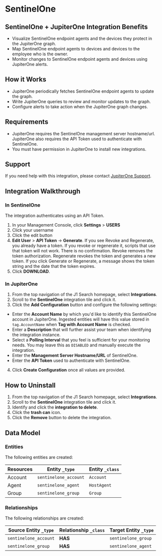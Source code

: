 # SentinelOne

## SentinelOne + JupiterOne Integration Benefits

*   Visualize SentinelOne endpoint agents and the devices they protect in the
    JupiterOne graph.
*   Map SentinelOne endpoint agents to devices and devices to the employee who is
    the owner.
*   Monitor changes to SentinelOne endpoint agents and devices using JupiterOne
    alerts.

## How it Works

*   JupiterOne periodically fetches SentinelOne endpoint agents to update the
    graph.
*   Write JupiterOne queries to review and monitor updates to the graph.
*   Configure alerts to take action when the JupiterOne graph changes.

## Requirements

*   JupiterOne requires the SentinelOne management server hostname/url. JupiterOne
    also requires the API Token used to authenticate with SentinelOne.
*   You must have permission in JupiterOne to install new integrations.

## Support

If you need help with this integration, please contact
[JupiterOne Support](https://support.jupiterone.io).

## Integration Walkthrough

### In SentinelOne

The integration authenticates using an API Token.

1.  In your Management Console, click **Settings** > **USERS**
2.  Click your username
3.  Click the edit button
4.  **Edit User** > **API Token** -> **Generate**. If you see Revoke and
    Regenerate, you already have a token. If you revoke or regenerate it,
    scripts that use that token will not work. There is no confirmation. Revoke
    removes the token authorization. Regenerate revokes the token and generates
    a new token. If you click Generate or Regenerate, a message shows the token
    string and the date that the token expires.
5.  Click **DOWNLOAD**.

### In JupiterOne

1.  From the top navigation of the J1 Search homepage, select **Integrations**.
2.  Scroll to the **SentinelOne** integration tile and click it.
3.  Click the **Add Configuration** button and configure the following settings:

*   Enter the **Account Name** by which you'd like to identify this SentinelOne
    account in JupiterOne. Ingested entities will have this value stored in
    `tag.AccountName` when **Tag with Account Name** is checked.
*   Enter a **Description** that will further assist your team when identifying
    the integration instance.
*   Select a **Polling Interval** that you feel is sufficient for your monitoring
    needs. You may leave this as `DISABLED` and manually execute the integration.
*   Enter the **Management Server Hostname/URL** of SentinelOne.
*   Enter the **API Token** used to authenticate with SentinelOne.

4.  Click **Create Configuration** once all values are provided.

## How to Uninstall

1.  From the top navigation of the J1 Search homepage, select **Integrations**.
2.  Scroll to the **SentinelOne** integration tile and click it.
3.  Identify and click the **integration to delete**.
4.  Click the **trash can** icon.
5.  Click the **Remove** button to delete the integration.

<!-- {J1_DOCUMENTATION_MARKER_START} -->

<!--
********************************************************************************
NOTE: ALL OF THE FOLLOWING DOCUMENTATION IS GENERATED USING THE
"j1-integration document" COMMAND. DO NOT EDIT BY HAND! PLEASE SEE THE DEVELOPER
DOCUMENTATION FOR USAGE INFORMATION:

https://github.com/JupiterOne/sdk/blob/main/docs/integrations/development.md
********************************************************************************
-->

## Data Model

### Entities

The following entities are created:

| Resources | Entity `_type`        | Entity `_class` |
| --------- | --------------------- | --------------- |
| Account   | `sentinelone_account` | `Account`       |
| Agent     | `sentinelone_agent`   | `HostAgent`     |
| Group     | `sentinelone_group`   | `Group`         |

### Relationships

The following relationships are created:

| Source Entity `_type` | Relationship `_class` | Target Entity `_type` |
| --------------------- | --------------------- | --------------------- |
| `sentinelone_account` | **HAS**               | `sentinelone_group`   |
| `sentinelone_group`   | **HAS**               | `sentinelone_agent`   |

<!--
********************************************************************************
END OF GENERATED DOCUMENTATION AFTER BELOW MARKER
********************************************************************************
-->

<!-- {J1_DOCUMENTATION_MARKER_END} -->
 
<!--  jupiterOneDocVersion=1-0-1 -->